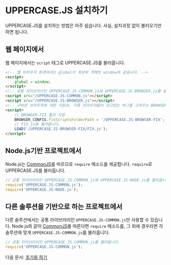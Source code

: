 # UPPERCASE.JS 설치하기
UPPERCASE.JS를 설치하는 방법은 아주 쉽습니다. 사실, 설치과정 없이 불러오기만 하면 됩니다.

## 웹 페이지에서
웹 페이지에서는 `script` 태그로 UPPERCASE.JS를 불러옵니다.
```html
<!-- 웹 브라우저 환경에서는 global이 최상위 객체인 window와 같습니다. -->
<script>
    global = window;
</script>
<!-- 공통 라이브러리인 UPPERCASE.JS-COMMON.js와 UPPERCASE.JS-BROWSER.js를 불러옵니다. -->
<script src="/UPPERCASE.JS-COMMON.js"></script>
<script src="/UPPERCASE.JS-BROWSER.js"></script>
<!-- 구버젼 브라우저에 대한 지원과, 각종 브라우저들이 갖고있는 버그를 고쳐주는 BROWSER-FIX를 불러옵니다. -->
<script>
	// BROWSER-FIX 폴더 지정
    BROWSER_CONFIG.fixScriptsFolderPath = '/UPPERCASE.JS-BROWSER-FIX';
    // FIX.js를 불러옵니다.
    LOAD('/UPPERCASE.JS-BROWSER-FIX/FIX.js');
</script>
```

## Node.js기반 프로젝트에서
Node.js는 [CommonJS](http://www.commonjs.org)를 따르므로 `require` 메소드를 제공합니다. `require`로 UPPERCASE.JS를 불러옵니다.
```javascript
// 공통 라이브러리인 UPPERCASE.JS-COMMON.js와 UPPERCASE.JS-NODE.js를 불러옵니다.
require('UPPERCASE.JS-COMMON.js');
require('UPPERCASE.JS-NODE.js');
```

## 다른 솔루션을 기반으로 하는 프로젝트에서
다른 솔루션에서는 공통 라이브러리인 `UPPERCASE.JS-COMMON.js`만 사용할 수 있습니다. Node.js와 같이 [CommonJS](http://www.commonjs.org)를 따른다면 `require` 메소드를, 그 외에 경우라면 각 솔루션에 맞게 `UPPERCASE.JS-COMMON.js`를 불러옵니다.
```javascript
// 공통 라이브러리인 UPPERCASE.JS-COMMON.js를 불러옵니다.
require('UPPERCASE.JS-COMMON.js');
```

다음 문서: [초기화 하기](INIT.md)
